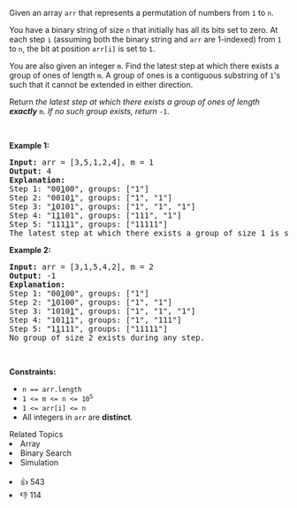 <p>Given an array <code>arr</code> that represents a permutation of numbers from <code>1</code> to <code>n</code>.</p>

<p>You have a binary string of size <code>n</code> that initially has all its bits set to zero. At each step <code>i</code> (assuming both the binary string and <code>arr</code> are 1-indexed) from <code>1</code> to <code>n</code>, the bit at position <code>arr[i]</code> is set to <code>1</code>.</p>

<p>You are also given an integer <code>m</code>. Find the latest step at which there exists a group of ones of length <code>m</code>. A group of ones is a contiguous substring of <code>1</code>'s such that it cannot be extended in either direction.</p>

<p>Return <em>the latest step at which there exists a group of ones of length <strong>exactly</strong></em> <code>m</code>. <em>If no such group exists, return</em> <code>-1</code>.</p>

<p>&nbsp;</p> 
<p><strong class="example">Example 1:</strong></p>

<pre>
<strong>Input:</strong> arr = [3,5,1,2,4], m = 1
<strong>Output:</strong> 4
<strong>Explanation:</strong> 
Step 1: "00<u>1</u>00", groups: ["1"]
Step 2: "0010<u>1</u>", groups: ["1", "1"]
Step 3: "<u>1</u>0101", groups: ["1", "1", "1"]
Step 4: "1<u>1</u>101", groups: ["111", "1"]
Step 5: "111<u>1</u>1", groups: ["11111"]
The latest step at which there exists a group of size 1 is step 4.
</pre>

<p><strong class="example">Example 2:</strong></p>

<pre>
<strong>Input:</strong> arr = [3,1,5,4,2], m = 2
<strong>Output:</strong> -1
<strong>Explanation:</strong> 
Step 1: "00<u>1</u>00", groups: ["1"]
Step 2: "<u>1</u>0100", groups: ["1", "1"]
Step 3: "1010<u>1</u>", groups: ["1", "1", "1"]
Step 4: "101<u>1</u>1", groups: ["1", "111"]
Step 5: "1<u>1</u>111", groups: ["11111"]
No group of size 2 exists during any step.
</pre>

<p>&nbsp;</p> 
<p><strong>Constraints:</strong></p>

<ul> 
 <li><code>n == arr.length</code></li> 
 <li><code>1 &lt;= m &lt;= n &lt;= 10<sup>5</sup></code></li> 
 <li><code>1 &lt;= arr[i] &lt;= n</code></li> 
 <li>All integers in <code>arr</code> are <strong>distinct</strong>.</li> 
</ul>

<div><div>Related Topics</div><div><li>Array</li><li>Binary Search</li><li>Simulation</li></div></div><br><div><li>👍 543</li><li>👎 114</li></div>